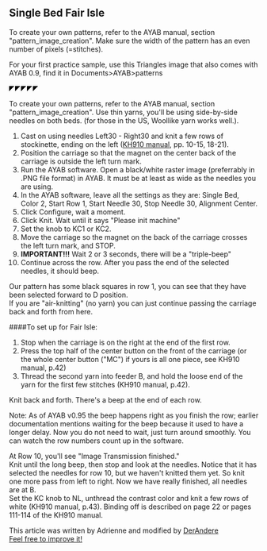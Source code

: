 
## Single Bed Fair Isle

To create your own patterns, refer to the AYAB manual, section "pattern_image_creation". Make sure the 
width of the pattern has an even number of pixels (=stitches).  

For your first practice sample, use this Triangles image that also comes with
AYAB 0.9, find it in Documents>AYAB>patterns

![triangles_60x10.png](img/dbj_2-color/triangles_60x10.png)

To create your own patterns, refer to the AYAB manual, section "pattern_image_creation". 
Use thin yarns, you'll be using side-by-side needles on both beds. (for those
in the US, Woollike yarn works well.). 
 

1. Cast on using needles Left30 - Right30 and knit a few rows of stockinette, ending on the left 
   ([KH910 manual](http://machineknittingetc.com/brother-kh910-user-guide.html), pp. 10-15, 18-21).
2. Position the carriage so that the magnet on the center back of the carriage is outside the left turn mark.
3. Run the AYAB software. Open a black/white raster image (preferrably in .PNG file format) in AYAB. 
   It must be at least as wide as the needles you are using.
4. In the AYAB software, leave all the settings as they are: 
   Single Bed, Color 2, Start Row 1, Start Needle 30, Stop Needle 30, Alignment Center.   
5. Click Configure, wait a moment.
6. Click Knit. Wait until it says "Please init machine"
7. Set the knob to KC1 or KC2.
8. Move the carriage so the magnet on the back of the carriage crosses the left turn mark, and STOP.
9. **IMPORTANT!!!** Wait 2 or 3 seconds, there will be a "triple-beep"
10. Continue across the row. After you pass the end of the selected needles, it should beep.

Our pattern has some black squares in row 1, you can see that they have been selected forward to D position.  
If you are "air-knitting" (no yarn) you can just continue passing the carriage back and forth from here.

####To set up for Fair Isle:

1. Stop when the carriage is on the right at the end of the first row.
2. Press the top half of the center button on the front of the carriage (or the whole center button ("MC") if yours is all one piece, see KH910 manual, p.42)
3. Thread the second yarn into feeder B, and hold the loose end of the yarn for the first few stitches (KH910 manual, p.42).

Knit back and forth. There's a beep at the end of each row.

Note: As of AYAB v0.95 the beep happens right as you finish the row; earlier documentation mentions waiting for the beep because it used to have a longer delay. Now you do not need to wait, just turn around smoothly. You can watch the row numbers count up in the software.

At Row 10, you'll see "Image Transmission finished."  
Knit until the long beep, then stop and look at the needles. Notice that it has selected the needles for row 10, but we haven't knitted them yet. So knit one more pass from left to right. Now we have really finished, all needles are at B.  
Set the KC knob to NL, unthread the contrast color and knit a few rows of white (KH910 manual, p.43).
Binding off is described on page 22 or pages 111-114 of the KH910 manual.


This article was written by Adrienne and modified by [DerAndere](https://it-by-derandere.blogspot.com/p/blog-page_46.html)  
[Feel free to improve it!](https://github.com/AllYarnsAreBeautiful/ayab-manual)